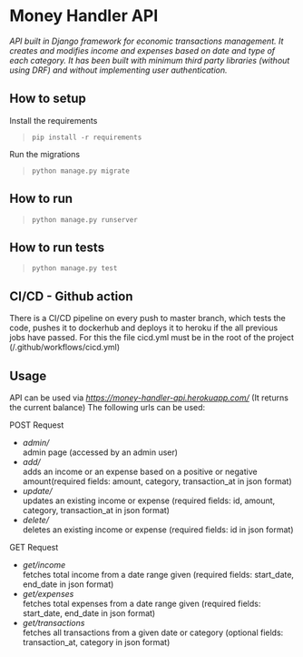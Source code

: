 # **Money Handler API**

_API built in Django framework for economic transactions management. It creates and modifies income and expenses based on date and type of each category. It has been built with minimum third party libraries (without using DRF) and without implementing user authentication._

## How to setup

Install the requirements

> `pip install -r requirements`

Run the migrations

> `python manage.py migrate`

## How to run

> `python manage.py runserver`

## How to run tests

> `python manage.py test`

## CI/CD - Github action

There is a CI/CD pipeline on every push to master branch, which tests the code, pushes it to dockerhub and deploys it to heroku if the all previous jobs have passed. For this the file cicd.yml must be in the root of the project (/.github/workflows/cicd.yml)

## Usage

API can be used via _https://money-handler-api.herokuapp.com/_ (It returns the current balance)
The following urls can be used:

POST Request

- _admin/_  
  admin page (accessed by an admin user)
- _add/_  
  adds an income or an expense based on a positive or negative amount(required fields: amount, category, transaction_at in json format)
- _update/_  
  updates an existing income or expense (required fields: id, amount, category, transaction_at in json format)
- _delete/_  
  deletes an existing income or expense (required fields: id in json format)

GET Request

- _get/income_  
  fetches total income from a date range given (required fields: start_date, end_date in json format)
- _get/expenses_  
  fetches total expenses from a date range given (required fields: start_date, end_date in json format)
- _get/transactions_  
  fetches all transactions from a given date or category (optional fields: transaction_at, category in json format)
